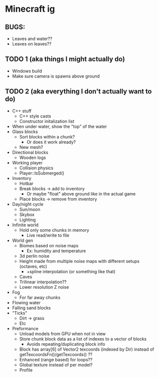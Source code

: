 # Minecraft ig

## BUGS:

- Leaves and water??
- Leaves on leaves??

## TODO 1 (aka things I might actually do)

- Windows build
- Make sure camera is spawns above ground

## TODO 2 (aka everything I don't actually want to do)

- C++ stuff
	- C++ style casts
    - Constructor initalization list
- When under water, show the "top" of the water
- Glass blocks
	- Sort blocks within a chunk?
		- Or does it work already?
	- New mesh?
- Directional blocks
	- Wooden logs
- Working player
	- Collision physics
	- Player::IsSubmerged()
- Inventory
	- Hotbar
	- Break blocks -> add to inventory
		- Or maybe "float" above ground like in the actual game
	- Place blocks -> remove from inventory
- Day/night cycle
	- Sun/moon
	- Skybox
	- Lighting
- Infinite world
	- Hold only some chunks in memory
		- Live read/write to file
- World gen
	- Biomes based on noise maps
		- Ex: humidity and temperature
	- 3d perlin noise
	- Height made from multiple noise maps with different setups (octaves, etc)
		- +spline interpolation (or something like that)
	- Caves
	- Trilinear interpolation??
	- Lower resolution Z noise
- Fog
	- For far away chunks
- Flowing water
- Falling sand blocks
- "Ticks"
	- Dirt -> grass
	- Etc
- Preformance
	- Unload models from GPU when not in view
	- Store chunk block data as a list of indexes to a vector of blocks
		- Avoids repeating/duplicating block info
	- Block has array[6] of Vector2 texcoords (indexed by Dir) instead of getTexcoordsFn()/getTexcoords() ??
	- Enhanced (range based) for loops??
	- Global texture instead of per model?
	- Profile
